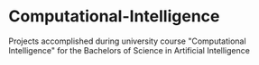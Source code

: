 # Computational-Intelligence
Projects accomplished during university course "Computational Intelligence" for the Bachelors of Science in Artificial Intelligence

